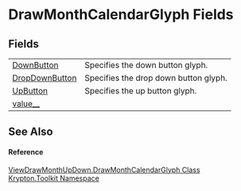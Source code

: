 # DrawMonthCalendarGlyph Fields




## Fields
<table>
<tr>
<td><a href="61b4406d-c0d5-c26a-aaee-7ecef2184f87.md">DownButton</a></td>
<td>Specifies the down button glyph.</td></tr>
<tr>
<td><a href="a0b4d1d9-4bc3-e34c-66f1-ac2430b6a695.md">DropDownButton</a></td>
<td>Specifies the drop down button glyph.</td></tr>
<tr>
<td><a href="c435ce25-0452-1940-d68c-fe8b43a28d9e.md">UpButton</a></td>
<td>Specifies the up button glyph.</td></tr>
<tr>
<td><a href="f4ecac62-614a-eac8-bcd0-00537ed83d94.md">value__</a></td>
<td> </td></tr>
</table>

## See Also


#### Reference
<a href="68f9366a-cdfa-f1e0-4f79-9079b8671446.md">ViewDrawMonthUpDown.DrawMonthCalendarGlyph Class</a>  
<a href="79d2eac2-21f4-54ff-7552-b20c33c30600.md">Krypton.Toolkit Namespace</a>  
